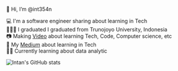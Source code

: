 👋 Hi, I’m @int354n

💻 I'm a software engineer sharing about learning in Tech</br>
👩🏻‍🎓 I graduated I graduated from Trunojoyo University, Indonesia</br>
📷 Making [Video](https://www.youtube.com/@int_learn) about learning Tech, Code, Computer science, etc </br>
📜 My [Medium](https://medium.com/@fauziahintan640) about learning in Tech</br>
👨‍💻 Currently learning about data analytic

![Intan's GitHub stats](https://github-readme-stats.vercel.app/api?username=int354n&show_icons=true)




